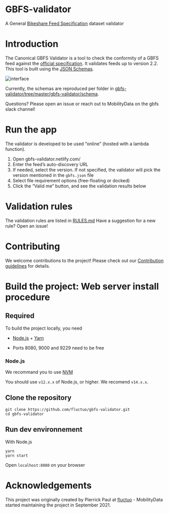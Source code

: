 # GBFS-validator

A General [Bikeshare Feed Specification](https://github.com/NABSA/gbfs) dataset validator

# Introduction

The Canonical GBFS Validator is a tool to check the conformity of a GBFS feed against the [official specification](https://github.com/NABSA/gbfs/blob/master/gbfs.md).
It validates feeds up to version 2.2.
This tool is built using the [JSON Schemas](https://github.com/NABSA/gbfs/blob/master/gbfs.md).

![interface](https://user-images.githubusercontent.com/63653518/134184388-3dca67a5-bd92-4101-bf5e-c6f07f42b44b.png)

Currently, the schemas are reproduced per folder in [gbfs-validator/tree/master/gbfs-validator/schema](https://github.com/fluctuo/gbfs-validator/tree/master/gbfs-validator/schema).

Questions? Please open an issue or reach out to MobilityData on the gbfs slack channel!

# Run the app

The validator is developed to be used “online” (hosted with a lambda function).

1.  Open gbfs-validator.netlify.com/
2.  Enter the feed’s auto-discovery URL
3.  If needed, select the version. If not specified, the validator will pick the version mentioned in the `gbfs.json` file
4.  Select file requirement options (free-floating or docked)
5.  Click the “Valid me” button, and see the validation results below

# Validation rules

The validation rules are listed in [RULES.md](/RULES.md)
Have a suggestion for a new rule? Open an issue!

# Contributing

We welcome contributions to the project! Please check out our [Contribution guidelines](/CONTRIBUTING.md) for details.

# Build the project: Web server install procedure

## Required

To build the project locally, you need

- [Node.js](https://nodejs.org/en/download/) + [Yarn](https://classic.yarnpkg.com/en/docs/install/)

- Ports 8080, 9000 and 9229 need to be free

### Node.js

We recommand you to use [NVM](https://github.com/nvm-sh/nvm#installing-and-updating)

You should use `v12.x.x` of Node.js, or higher. We recomend `v14.x.x`.

## Clone the repository

```shell
git clone https://github.com/fluctuo/gbfs-validator.git
cd gbfs-validator
```

## Run dev environnement

With Node.js

```shell
yarn
yarn start
```

Open `localhost:8080` on your browser

# Acknowledgements
This project was originally created by Pierrick Paul at [fluctuo](https://fluctuo.com/) - MobilityData started maintaining the project in September 2021.

